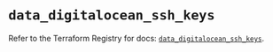 # `data_digitalocean_ssh_keys`

Refer to the Terraform Registry for docs: [`data_digitalocean_ssh_keys`](https://registry.terraform.io/providers/digitalocean/digitalocean/2.51.0/docs/data-sources/ssh_keys).

